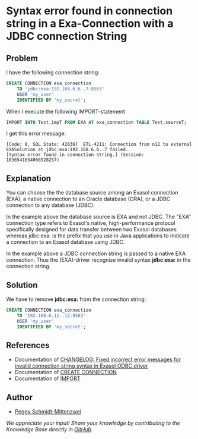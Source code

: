 # Syntax error found in connection string in a Exa-Connection with a JDBC connection String

## Problem

I have the following connection string:

```sql
CREATE CONNECTION exa_connection
    TO 'jdbc:exa:192.168.6.6..7:8563'
    USER 'my_user'
    IDENTIFIED BY 'my_secret';
```

When I execute the following IMPORT-statement

```SQL
IMPORT INTO Test.impT FROM EXA AT exa_connection TABLE Test.sourceT;
```

I get this error message:

```text
[Code: 0, SQL State: 42636]  ETL-4211: Connection from n12 to external EXASolution at jdbc:exa:192.168.6.6..7 failed.
[Syntax error found in connection string.] (Session: 1836541654066528257)
```

## Explanation

You can choose the the database source among an Exasol connection (EXA), a native connection to an Oracle database (ORA), or a JDBC connection to any database (JDBC).

In the example above the database source is EXA and not JDBC. The "EXA" connection type refers to Exasol's native, high-performance protocol specifically designed for data transfer between two Exasol databases whereas jdbc:exa: is the prefix that you use in Java applications to indicate a connection to an Exasol database using JDBC.

In the example above a JDBC connection string is passed to a native EXA connection. Thus the (EXA)-driver recognize invalid syntax **jdbc:exa:** in the connection string.

## Solution

We have to remove **jdbc:exa:** from the connection string:

```sql
CREATE CONNECTION exa_connection
    TO '192.168.6.11..12:8563'
    USER 'my_user'
    IDENTIFIED BY 'my_secret';
```

## References

* Documentation of [CHANGELOG: Fixed incorrect error messages for invalid connection string syntax in Exasol ODBC driver](https://exasol.my.site.com/s/article/Changelog-content-15363?language=en_US&name=Changelog-content-15363)
* Documentation of [CREATE CONNECTION](https://docs.exasol.com/db/latest/sql/create_connection.htm)
* Documentation of [IMPORT](https://docs.exasol.com/db/latest/sql/import.htm)

## Author

* [Peggy Schmidt-Mittenzwei](https://github.com/PeggySchmidtMittenzwei)

*We appreciate your input! Share your knowledge by contributing to the Knowledge Base directly in [GitHub](https://github.com/exasol/public-knowledgebase).*

